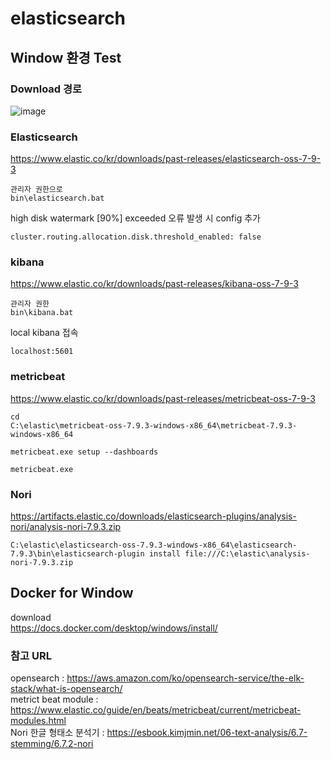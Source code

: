 # elasticsearch

## Window 환경 Test

### Download 경로   
![image](https://user-images.githubusercontent.com/10610884/131291698-79e46ff5-aef6-4034-bde0-5f8065e3722b.png)



### Elasticsearch
https://www.elastic.co/kr/downloads/past-releases/elasticsearch-oss-7-9-3
```
관리자 권한으로
bin\elasticsearch.bat
```

high disk watermark [90%] exceeded 오류 발생 시 config 추가
```
cluster.routing.allocation.disk.threshold_enabled: false
```


### kibana
https://www.elastic.co/kr/downloads/past-releases/kibana-oss-7-9-3
```
관리자 권한
bin\kibana.bat
```
local kibana 접속   
```
localhost:5601
```




### metricbeat
https://www.elastic.co/kr/downloads/past-releases/metricbeat-oss-7-9-3

```
cd
C:\elastic\metricbeat-oss-7.9.3-windows-x86_64\metricbeat-7.9.3-windows-x86_64

metricbeat.exe setup --dashboards

metricbeat.exe
```



### Nori
https://artifacts.elastic.co/downloads/elasticsearch-plugins/analysis-nori/analysis-nori-7.9.3.zip
```
C:\elastic\elasticsearch-oss-7.9.3-windows-x86_64\elasticsearch-7.9.3\bin\elasticsearch-plugin install file:///C:\elastic\analysis-nori-7.9.3.zip
```


## Docker for Window

download   
https://docs.docker.com/desktop/windows/install/


### 참고 URL
opensearch : https://aws.amazon.com/ko/opensearch-service/the-elk-stack/what-is-opensearch/   
metrict beat module : https://www.elastic.co/guide/en/beats/metricbeat/current/metricbeat-modules.html  
Nori 한글 형태소 분석기 : https://esbook.kimjmin.net/06-text-analysis/6.7-stemming/6.7.2-nori   



